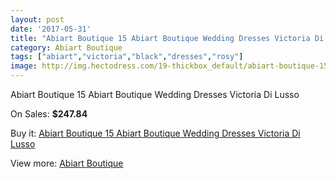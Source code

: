 ```yaml
---
layout: post
date: '2017-05-31'
title: "Abiart Boutique 15 Abiart Boutique Wedding Dresses Victoria Di Lusso"
category: Abiart Boutique
tags: ["abiart","victoria","black","dresses","rosy"]
image: http://img.hectodress.com/19-thickbox_default/abiart-boutique-15-abiart-boutique-wedding-dresses-victoria-di-lusso.jpg
---
```

Abiart Boutique 15 Abiart Boutique Wedding Dresses Victoria Di Lusso

On Sales: **$247.84**
<a href="https://www.hectodress.com/abiart-boutique/7-abiart-boutique-15-abiart-boutique-wedding-dresses-victoria-di-lusso.html"><amp-img layout="responsive" width="600" height="600" src="//img.hectodress.com/19-thickbox_default/abiart-boutique-15-abiart-boutique-wedding-dresses-victoria-di-lusso.jpg" alt="Abiart Boutique 15 Abiart Boutique Wedding Dresses Victoria Di Lusso 0" /></a>
<a href="https://www.hectodress.com/abiart-boutique/7-abiart-boutique-15-abiart-boutique-wedding-dresses-victoria-di-lusso.html"><amp-img layout="responsive" width="600" height="600" src="//img.hectodress.com/21-thickbox_default/abiart-boutique-15-abiart-boutique-wedding-dresses-victoria-di-lusso.jpg" alt="Abiart Boutique 15 Abiart Boutique Wedding Dresses Victoria Di Lusso 1" /></a>
<a href="https://www.hectodress.com/abiart-boutique/7-abiart-boutique-15-abiart-boutique-wedding-dresses-victoria-di-lusso.html"><amp-img layout="responsive" width="600" height="600" src="//img.hectodress.com/20-thickbox_default/abiart-boutique-15-abiart-boutique-wedding-dresses-victoria-di-lusso.jpg" alt="Abiart Boutique 15 Abiart Boutique Wedding Dresses Victoria Di Lusso 2" /></a>

Buy it: [Abiart Boutique 15 Abiart Boutique Wedding Dresses Victoria Di Lusso](https://www.hectodress.com/abiart-boutique/7-abiart-boutique-15-abiart-boutique-wedding-dresses-victoria-di-lusso.html "Abiart Boutique 15 Abiart Boutique Wedding Dresses Victoria Di Lusso")

View more: [Abiart Boutique](https://www.hectodress.com/3-abiart-boutique "Abiart Boutique")